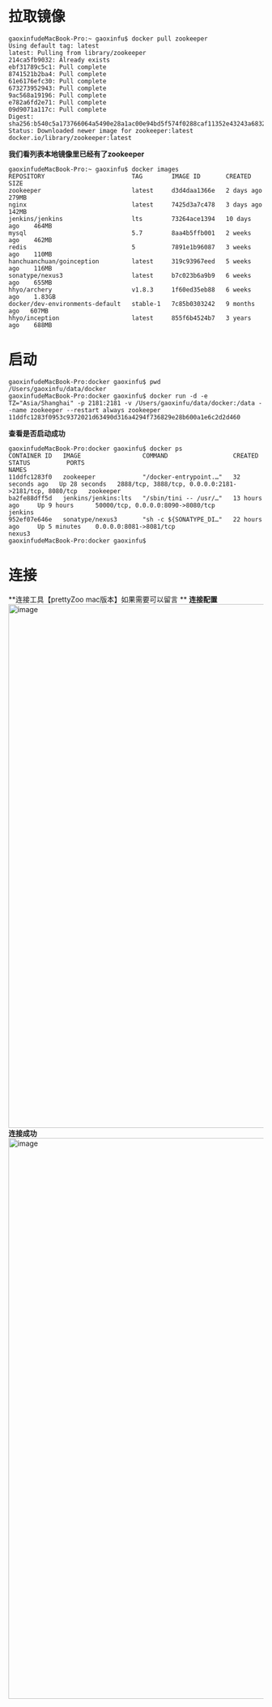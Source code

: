 # 拉取镜像

```bin
gaoxinfudeMacBook-Pro:~ gaoxinfu$ docker pull zookeeper
Using default tag: latest
latest: Pulling from library/zookeeper
214ca5fb9032: Already exists 
ebf31789c5c1: Pull complete 
8741521b2ba4: Pull complete 
61e6176efc30: Pull complete 
673273952943: Pull complete 
9ac568a19196: Pull complete 
e782a6fd2e71: Pull complete 
09d9071a117c: Pull complete 
Digest: sha256:b540c5a173766064a5490e28a1ac00e94bd5f574f0288caf11352e43243a6832
Status: Downloaded newer image for zookeeper:latest
docker.io/library/zookeeper:latest
```

**我们看列表本地镜像里已经有了zookeeper**
```bin
gaoxinfudeMacBook-Pro:~ gaoxinfu$ docker images
REPOSITORY                        TAG        IMAGE ID       CREATED        SIZE
zookeeper                         latest     d3d4daa1366e   2 days ago     279MB
nginx                             latest     7425d3a7c478   3 days ago     142MB
jenkins/jenkins                   lts        73264ace1394   10 days ago    464MB
mysql                             5.7        8aa4b5ffb001   2 weeks ago    462MB
redis                             5          7891e1b96087   3 weeks ago    110MB
hanchuanchuan/goinception         latest     319c93967eed   5 weeks ago    116MB
sonatype/nexus3                   latest     b7c023b6a9b9   6 weeks ago    655MB
hhyo/archery                      v1.8.3     1f60ed35eb88   6 weeks ago    1.83GB
docker/dev-environments-default   stable-1   7c85b0303242   9 months ago   607MB
hhyo/inception                    latest     855f6b4524b7   3 years ago    688MB
```

# 启动

```bin
gaoxinfudeMacBook-Pro:docker gaoxinfu$ pwd
/Users/gaoxinfu/data/docker
gaoxinfudeMacBook-Pro:docker gaoxinfu$ docker run -d -e TZ="Asia/Shanghai" -p 2181:2181 -v /Users/gaoxinfu/data/docker:/data --name zookeeper --restart always zookeeper
11ddfc1283f0953c9372021d63490d316a4294f736829e28b600a1e6c2d2d460
```

**查看是否启动成功**

```bin
gaoxinfudeMacBook-Pro:docker gaoxinfu$ docker ps
CONTAINER ID   IMAGE                 COMMAND                  CREATED          STATUS          PORTS                                                  NAMES
11ddfc1283f0   zookeeper             "/docker-entrypoint.…"   32 seconds ago   Up 28 seconds   2888/tcp, 3888/tcp, 0.0.0.0:2181->2181/tcp, 8080/tcp   zookeeper
ba2fe88dff5d   jenkins/jenkins:lts   "/sbin/tini -- /usr/…"   13 hours ago     Up 9 hours      50000/tcp, 0.0.0.0:8090->8080/tcp                      jenkins
952ef07e646e   sonatype/nexus3       "sh -c ${SONATYPE_DI…"   22 hours ago     Up 5 minutes    0.0.0.0:8081->8081/tcp                                 nexus3
gaoxinfudeMacBook-Pro:docker gaoxinfu$ 
```


# 连接
**连接工具【prettyZoo mac版本】如果需要可以留言 **
**连接配置**
<img width="1035" alt="image" src="https://user-images.githubusercontent.com/26900268/168450417-1223930b-d727-4fcf-96d5-03937e6e1e25.png">
**连接成功**
<img width="1108" alt="image" src="https://user-images.githubusercontent.com/26900268/168450421-d2ea605d-de9a-4768-829f-a894a0275fe1.png">





